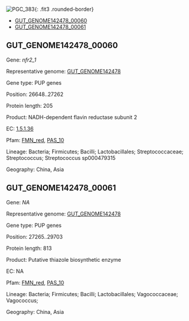 ![PGC_383](../static/images/Clusters_figure/PGC_383.jpg){: .fit3 .rounded-border}

<ul id="myTab" class="nav nav-tabs">
  <li class="active">
        <a href="#tab1" data-toggle="tab">GUT_GENOME142478_00060</a>
  </li>
<li><a href="#tab2" data-toggle="tab">GUT_GENOME142478_00061</a></li>
</ul>

<div id="myTabContent" class="tab-content">
  <div class="tab-pane fade in active" id="tab1">

<h2 id="GUT_GENOME142478_00060">GUT_GENOME142478_00060</h2>
<p>Gene: <em>nfr2_1</em>
<p>Representative genome: <a href="https://www.ebi.ac.uk/metagenomics/genomes/MGYG-HGUT-02296">GUT_GENOME142478</a></p>
<p>Gene type: PUP genes</p>
<p>Position: 26648..27262</p>
<p>Protein length: 205</p>
<p>Product: NADH-dependent flavin reductase subunit 2</p>
<p>EC: <a href="https://www.brenda-enzymes.org/enzyme.php?ecno=1.5.1.36">1.5.1.36</a></p>
<p>Pfam: <a href="http://pfam.xfam.org/family/FMN_red">FMN_red</a>, <a href="http://pfam.xfam.org/family/PAS_10">PAS_10</a></p>
<p>Lineage: Bacteria; Firmicutes; Bacilli; Lactobacillales; Streptococcaceae; Streptococcus; Streptococcus sp000479315</p>
<p>Geography: China, Asia</p>
  </div>

  <div class="tab-pane fade" id="tab2">

<h2 id="GUT_GENOME142478_00061">GUT_GENOME142478_00061</h2>
<p>Gene: <em>NA</em></p>
<p>Representative genome: <a href="https://www.ebi.ac.uk/metagenomics/genomes/MGYG-HGUT-02299">GUT_GENOME142478</a></p>
<p>Gene type: PUP genes</p>
<p>Position: 27265..29703</p>
<p>Protein length: 813</p>
<p>Product: Putative thiazole biosynthetic enzyme</p>
<p>EC: NA</p>
<p>Pfam: <a href="http://pfam.xfam.org/family/FMN_red">FMN_red</a>, <a href="http://pfam.xfam.org/family/PAS_10">PAS_10</a></p>
<p>Lineage: Bacteria; Firmicutes; Bacilli; Lactobacillales; Vagococcaceae; Vagococcus; </p>
<p>Geography: China, Asia</p>

  </div>
</div>
